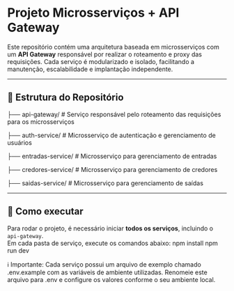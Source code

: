# Projeto Microsserviços + API Gateway

Este repositório contém uma arquitetura baseada em microsserviços com um **API Gateway** responsável por realizar o roteamento e proxy das requisições. Cada serviço é modularizado e isolado, facilitando a manutenção, escalabilidade e implantação independente.

---

## 📁 Estrutura do Repositório

├── api-gateway/ # Serviço responsável pelo roteamento das requisições para os microsserviços

├── auth-service/ # Microsserviço de autenticação e gerenciamento de usuários

├── entradas-service/ # Microsserviço para gerenciamento de entradas

├── credores-service/ # Microsserviço para gerenciamento de credores

├── saidas-service/ # Microsserviço para gerenciamento de saídas

---

## 🚀 Como executar
Para rodar o projeto, é necessário iniciar **todos os serviços**, incluindo o `api-gateway`.  
Em cada pasta de serviço, execute os comandos abaixo:
npm install
npm run dev

ℹ️ Importante:
Cada serviço possui um arquivo de exemplo chamado .env.example com as variáveis de ambiente utilizadas.
Renomeie este arquivo para .env e configure os valores conforme o seu ambiente local.

